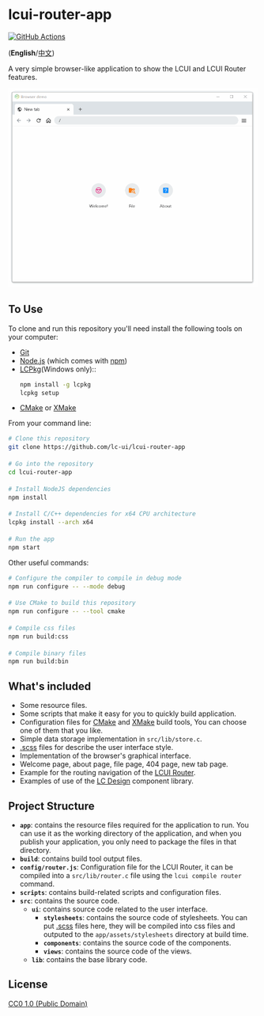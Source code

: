 # lcui-router-app

[![GitHub Actions](https://github.com/lc-ui/lcui-router-app/workflows/C%2FC%2B%2B%20CI/badge.svg)](https://github.com/lc-ui/lcui-router-app/actions)

(**English**/[中文](README.zh-cn.md))

A very simple browser-like application to show the LCUI and LCUI Router features.

[![Screenshot](./screenshot.gif "Screenshot")](./screenshot.gif)

## To Use

To clone and run this repository you'll need install the following tools on your computer:

- [Git](https://git-scm.com)
- [Node.js](https://nodejs.org/en/download/) (which comes with [npm](http://npmjs.com))
- [LCPkg](https://github.com/lc-soft/lcpkg)(Windows only)::
    ```bash
    npm install -g lcpkg
    lcpkg setup
    ```
- [CMake](https://cmake.org/) or [XMake](https://xmake.io/)

From your command line:

```bash
# Clone this repository
git clone https://github.com/lc-ui/lcui-router-app

# Go into the repository
cd lcui-router-app

# Install NodeJS dependencies
npm install

# Install C/C++ dependencies for x64 CPU architecture
lcpkg install --arch x64

# Run the app
npm start
```

Other useful commands:

```bash
# Configure the compiler to compile in debug mode
npm run configure -- --mode debug

# Use CMake to build this repository
npm run configure -- --tool cmake

# Compile css files
npm run build:css

# Compile binary files
npm run build:bin
```

## What's included

- Some resource files.
- Some scripts that make it easy for you to quickly build application.
- Configuration files for [CMake](https://cmake.org/) and [XMake](https://xmake.io/) build tools, You can choose one of them that you like.
- Simple data storage implementation in `src/lib/store.c`.
- [.scss](https://sass-lang.com/guide) files for describe the user interface style.
- Implementation of the browser's graphical interface.
- Welcome page, about page, file page, 404 page, new tab page.
- Example for the routing navigation of the [LCUI Router](https://github.com/lc-soft/lcui-router).
- Examples of use of the [LC Design](https://github.com/lc-ui/lc-design) component library.

## Project Structure

- **`app`**: contains the resource files required for the application to run. You can use it as the working directory of the application, and when you publish your application, you only need to package the files in that directory.
- **`build`**: contains build tool output files.
- **`config/router.js`**: Configuration file for the LCUI Router, it can be compiled into a `src/lib/router.c` file using the `lcui compile router` command.
- **`scripts`**: contains build-related scripts and configuration files.
- **`src`**: contains the source code.
  - **`ui`**: contains source code related to the user interface.
    - **`stylesheets`**: contains the source code of stylesheets. You can put [.scss](https://sass-lang.com/guide) files here, they will be compiled into css files and outputed to the `app/assets/stylesheets` directory at build time.
    - **`components`**: contains the source code of the components.
    - **`views`**: contains the source code of the views.
  - **`lib`**: contains the base library code.

## License

[CC0 1.0 (Public Domain)](LICENSE.md)
